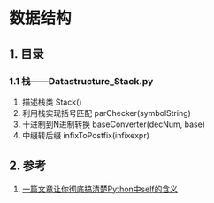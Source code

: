 # 数据结构

## 1. 目录
### 1.1 栈——Datastructure_Stack.py
1. 描述栈类 Stack()
2. 利用栈实现括号匹配 parChecker(symbolString)
3. 十进制到N进制转换 baseConverter(decNum, base)
4. 中缀转后缀 infixToPostfix(infixexpr)


## 2. 参考

1. [一篇文章让你彻底搞清楚Python中self的含义](http://www.cnblogs.com/jessonluo/p/4717140.html)